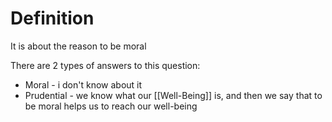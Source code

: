 # Definition

It is about the reason to be moral

There are 2 types of answers to this question:
- Moral - i don't know about it
- Prudential - we know what our [[Well-Being]] is, and then we say that to be moral helps us to reach our well-being